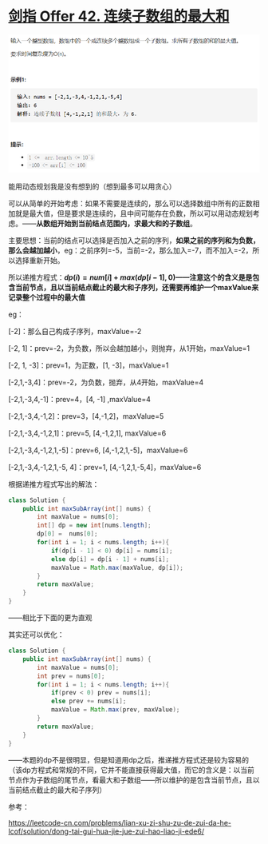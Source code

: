 # [剑指 Offer 42. 连续子数组的最大和](https://leetcode-cn.com/problems/lian-xu-zi-shu-zu-de-zui-da-he-lcof/)

<img src="pic\image-20210506220110713.png" alt="image-20210506220110713" style="zoom:67%;" />

能用动态规划我是没有想到的（想到最多可以用贪心）

可以从简单的开始考虑：如果不需要是连续的，那么可以选择数组中所有的正数相加就是最大值，但是要求是连续的，且中间可能存在负数，所以可以用动态规划考虑。——**从数组开始到当前结点范围内，求最大和的子数组**。

主要思想：当前的结点可以选择是否加入之前的序列，**如果之前的序列和为负数，那么会越加越小**，eg：之前序列=-5，当前=-2，那么加入=-7，而不加入=-2，所以选择重新开始。

所以递推方程式：**$dp(i) = num[i] + max(dp[i-1], 0)$——注意这个的含义是是包含当前节点，且以当前结点截止的最大和子序列，还需要再维护一个maxValue来记录整个过程中的最大值**

eg：

[-2]：那么自己构成子序列，maxValue=-2

[-2, 1]：prev=-2，为负数，所以会越加越小，则抛弃，从1开始，maxValue=1

[-2, 1, -3]：prev=1，为正数，[1, -3]，maxValue=1

[-2,1,-3,4]：prev=-2，为负数，抛弃，从4开始，maxValue=4

[-2,1,-3,4,-1]：prev=4，[4, -1] ,maxValue=4

[-2,1,-3,4,-1,2]：prev=3，[4,-1,2]，maxValue=5

[-2,1,-3,4,-1,2,1]：prev=5, [4,-1,2,1], maxValue=6

[-2,1,-3,4,-1,2,1,-5]：prev=6, [4,-1,2,1,-5]，maxValue=6 

[-2,1,-3,4,-1,2,1,-5, 4]：prev=1, [4,-1,2,1,-5,4]，maxValue=6

根据递推方程式写出的解法：

```java
class Solution {
    public int maxSubArray(int[] nums) {
        int maxValue = nums[0];
        int[] dp = new int[nums.length];
        dp[0] =  nums[0];
        for(int i = 1; i < nums.length; i++){
            if(dp[i - 1] < 0) dp[i] = nums[i];
            else dp[i] = dp[i - 1] + nums[i];
            maxValue = Math.max(maxValue, dp[i]); 
        }
        return maxValue;
    }
}
```

——相比于下面的更为直观

其实还可以优化：

```java
class Solution {
    public int maxSubArray(int[] nums) {
        int maxValue = nums[0];
        int prev = nums[0];
        for(int i = 1; i < nums.length; i++){
            if(prev < 0) prev = nums[i];
            else prev += nums[i];
            maxValue = Math.max(prev, maxValue);
        }
        return maxValue;
    }
}
```

——本题的dp不是很明显，但是知道用dp之后，推递推方程式还是较为容易的（该dp方程式和常规的不同，它并不能直接获得最大值，而它的含义是：以当前节点作为子数组的尾节点，看最大和子数组——所以维护的是包含当前节点，且以当前结点截止的最大和子序列）

参考：

https://leetcode-cn.com/problems/lian-xu-zi-shu-zu-de-zui-da-he-lcof/solution/dong-tai-gui-hua-jie-jue-zui-hao-liao-ji-ede6/
